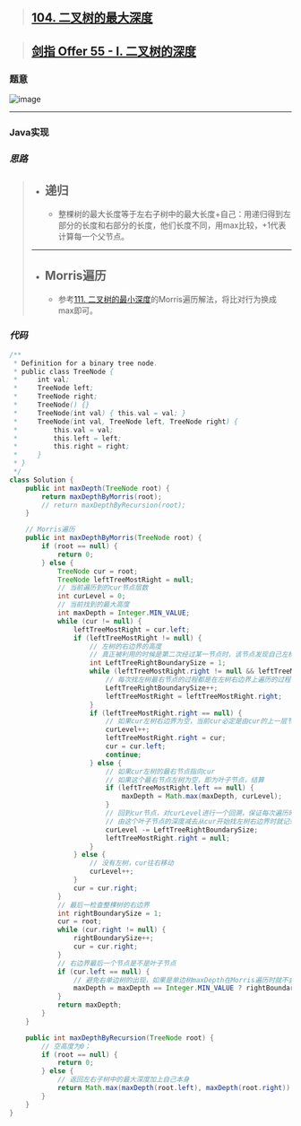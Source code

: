 > **[104. 二叉树的最大深度](https://leetcode.cn/problems/maximum-depth-of-binary-tree/)**
> ---

> **[剑指 Offer 55 - I. 二叉树的深度](https://leetcode.cn/problems/er-cha-shu-de-shen-du-lcof/)**
> ---


### 题意

![image](https://user-images.githubusercontent.com/75558694/179479631-573ee6b0-d923-4a56-b9b8-d4377fa9b867.png)

---

### Java实现

### *思路*

> - **递归**
>   ---
>   - 整棵树的最大长度等于左右子树中的最大长度+自己：用递归得到左部分的长度和右部分的长度，他们长度不同，用max比较，+1代表计算每一个父节点。
>   
> ---
> 
> - **Morris遍历**
>   ---
>   - 参考[111. 二叉树的最小深度](https://leetcode.cn/problems/minimum-depth-of-binary-tree/)的Morris遍历解法，将比对行为换成max即可。

### *代码*

```java
/**
 * Definition for a binary tree node.
 * public class TreeNode {
 *     int val;
 *     TreeNode left;
 *     TreeNode right;
 *     TreeNode() {}
 *     TreeNode(int val) { this.val = val; }
 *     TreeNode(int val, TreeNode left, TreeNode right) {
 *         this.val = val;
 *         this.left = left;
 *         this.right = right;
 *     }
 * }
 */
class Solution {
    public int maxDepth(TreeNode root) {
        return maxDepthByMorris(root);
        // return maxDepthByRecursion(root);
    }

    // Morris遍历
    public int maxDepthByMorris(TreeNode root) {
        if (root == null) {
            return 0;
        } else {
            TreeNode cur = root;
            TreeNode leftTreeMostRight = null;
            // 当前遍历到的cur节点层数
            int curLevel = 0;
            // 当前找到的最大高度
            int maxDepth = Integer.MIN_VALUE;
            while (cur != null) {
                leftTreeMostRight = cur.left;
                if (leftTreeMostRight != null) {
                    // 左树的右边界的高度
                    // 真正被利用的时候是第二次经过某一节点时，该节点发现自己左树的最右节点的右指针指向自己，需要对curLevel进行回溯
                    int LeftTreeRightBoundarySize = 1;
                    while (leftTreeMostRight.right != null && leftTreeMostRight.right != cur) {
                        // 每次找左树最右节点的过程都是在左树右边界上遍历的过程
                        LeftTreeRightBoundarySize++;
                        leftTreeMostRight = leftTreeMostRight.right;
                    }
                    if (leftTreeMostRight.right == null) {
                        // 如果cur左树右边界为空，当前cur必定是由cur的上一层节点直接左/右移而来
                        curLevel++;
                        leftTreeMostRight.right = cur;
                        cur = cur.left;
                        continue;
                    } else {
                        // 如果cur左树的最右节点指向cur
                        // 如果这个最右节点左树为空，即为叶子节点，结算
                        if (leftTreeMostRight.left == null) {
                            maxDepth = Math.max(maxDepth, curLevel);
                        }
                        // 回到cur节点，对curLevel进行一个回溯，保证每次遍历时curLevel的层数都是对的
                        // 由这个叶子节点的深度减去从cur开始找左树右边界时就记录的左树右边界长度LeftTreeRightBoundarySize
                        curLevel -= LeftTreeRightBoundarySize;
                        leftTreeMostRight.right = null;
                    }
                } else {
                    // 没有左树，cur往右移动
                    curLevel++;
                }
                cur = cur.right;
            }
            // 最后一检查整棵树的右边界
            int rightBoundarySize = 1;
            cur = root;
            while (cur.right != null) {
                rightBoundarySize++;
                cur = cur.right;
            }
            // 右边界最后一个节点是不是叶子节点
            if (cur.left == null) {
                // 避免右单边树的出现，如果是单边树maxDepth在Morris遍历时就不会更新了，直接返回右边界高度
                maxDepth = maxDepth == Integer.MIN_VALUE ? rightBoundarySize : Math.max(maxDepth, rightBoundarySize);
            }
            return maxDepth;
        }
    }

    public int maxDepthByRecursion(TreeNode root) {
        // 空高度为0；
        if (root == null) {
            return 0;
        } else {
            // 返回左右子树中的最大深度加上自己本身
            return Math.max(maxDepth(root.left), maxDepth(root.right)) + 1;
        }
    }
}
```
